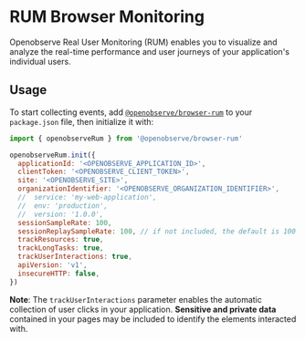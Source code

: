 # RUM Browser Monitoring

Openobserve Real User Monitoring (RUM) enables you to visualize and analyze the real-time performance and user journeys of your application's individual users.

## Usage

To start collecting events, add [`@openobserve/browser-rum`][1] to your `package.json` file, then initialize it with:

```javascript
import { openobserveRum } from '@openobserve/browser-rum'

openobserveRum.init({
  applicationId: '<OPENOBSERVE_APPLICATION_ID>',
  clientToken: '<OPENOBSERVE_CLIENT_TOKEN>',
  site: '<OPENOBSERVE_SITE>',
  organizationIdentifier: '<OPENOBSERVE_ORGANIZATION_IDENTIFIER>',
  //  service: 'my-web-application',
  //  env: 'production',
  //  version: '1.0.0',
  sessionSampleRate: 100,
  sessionReplaySampleRate: 100, // if not included, the default is 100
  trackResources: true,
  trackLongTasks: true,
  trackUserInteractions: true,
  apiVersion: 'v1',
  insecureHTTP: false,
})
```

**Note**: The `trackUserInteractions` parameter enables the automatic collection of user clicks in your application. **Sensitive and private data** contained in your pages may be included to identify the elements interacted with.

<!-- Note: all URLs should be absolute -->

[1]: https://www.npmjs.com/package/@openobserve/browser-rum
